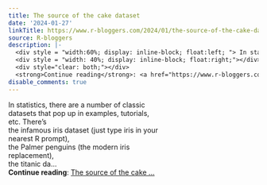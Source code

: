 ```yaml
---
title: The source of the cake dataset
date: '2024-01-27'
linkTitle: https://www.r-bloggers.com/2024/01/the-source-of-the-cake-dataset/
source: R-bloggers
description: |-
  <div style = "width:60%; display: inline-block; float:left; "> In statistics, there are a number of classic datasets that pop up in examples, tutorials, etc. There’s<br /> the infamous iris dataset (just type iris in your nearest R prompt),<br /> the Palmer penguins (the modern iris replacement),<br /> the titanic da...</div>
  <div style = "width: 40%; display: inline-block; float:right;"></div>
  <div style="clear: both;"></div>
  <strong>Continue reading</strong>: <a href="https://www.r-bloggers.com/2024/01/the-source-of-the-cake-dataset/">The source of the cake ...
disable_comments: true
---
```

<div style = "width:60%; display: inline-block; float:left; "> In statistics, there are a number of classic datasets that pop up in examples, tutorials, etc. There’s<br /> the infamous iris dataset (just type iris in your nearest R prompt),<br /> the Palmer penguins (the modern iris replacement),<br /> the titanic da...</div>
<div style = "width: 40%; display: inline-block; float:right;"></div>
<div style="clear: both;"></div>
<strong>Continue reading</strong>: <a href="https://www.r-bloggers.com/2024/01/the-source-of-the-cake-dataset/">The source of the cake ...